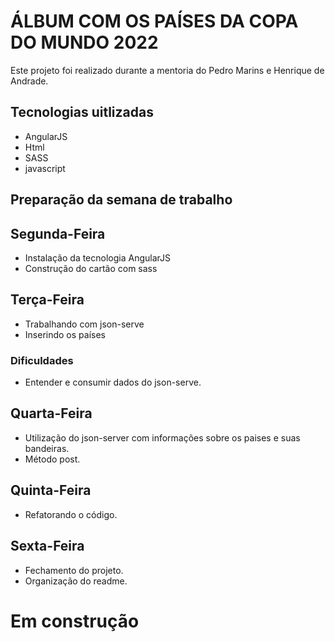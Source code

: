 # ÁLBUM COM OS PAÍSES DA COPA DO MUNDO 2022

Este projeto foi realizado durante a mentoria do Pedro Marins e Henrique de Andrade.

## Tecnologias uitlizadas

- AngularJS
- Html
- SASS
- javascript

## Preparação da semana de trabalho

## Segunda-Feira

- Instalação da tecnologia AngularJS
- Construção do cartão com sass

## Terça-Feira

- Trabalhando com json-serve
- Inserindo os países

### Dificuldades

- Entender e consumir dados do json-serve.

## Quarta-Feira

- Utilização do json-server com informações sobre os paises e suas bandeiras.
- Método post.

## Quinta-Feira

- Refatorando o código.

## Sexta-Feira

- Fechamento do projeto.
- Organização do readme.

# Em construção
